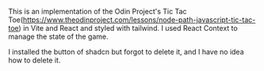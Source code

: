 This is an implementation of the Odin Project's Tic Tac Toe(https://www.theodinproject.com/lessons/node-path-javascript-tic-tac-toe) in Vite and React and styled with tailwind. I used React Context to manage the state of the game.

I installed the button of shadcn but forgot to delete it, and I have no idea how to delete it.